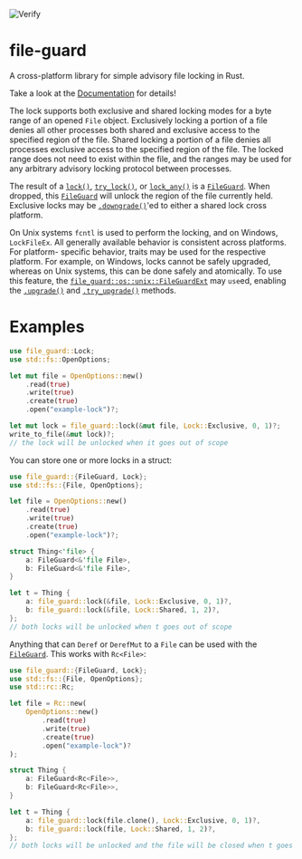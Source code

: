 ![Verify](https://github.com/kalamay/file-guard/workflows/Verify/badge.svg?branch=main)

# file-guard

A cross-platform library for simple advisory file locking in Rust.

Take a look at the [Documentation](https://docs.rs/file-guard/) for details!

The lock supports both exclusive and shared locking modes for a byte range
of an opened `File` object. Exclusively locking a portion of a file denies
all other processes both shared and exclusive access to the specified
region of the file. Shared locking a portion of a file denies all processes
exclusive access to the specified region of the file. The locked range does
not need to exist within the file, and the ranges may be used for any
arbitrary advisory locking protocol between processes.

The result of a [`lock()`], [`try_lock()`], or [`lock_any()`] is a
[`FileGuard`]. When dropped, this [`FileGuard`] will unlock the region of
the file currently held. Exclusive locks may be [`.downgrade()`]'ed to
either a shared lock cross platform.

On Unix systems `fcntl` is used to perform the locking, and on Windows, `LockFileEx`.
All generally available behavior is consistent across platforms. For platform-
specific behavior, traits may be used for the respective platform. For example,
on Windows, locks cannot be safely upgraded, whereas on Unix systems, this can
be done safely and atomically. To use this feature, the
[`file_guard::os::unix::FileGuardExt`] may `use`ed, enabling the [`.upgrade()`]
and [`.try_upgrade()`] methods.


# Examples

```rust
use file_guard::Lock;
use std::fs::OpenOptions;

let mut file = OpenOptions::new()
    .read(true)
    .write(true)
    .create(true)
    .open("example-lock")?;

let mut lock = file_guard::lock(&mut file, Lock::Exclusive, 0, 1)?;
write_to_file(&mut lock)?;
// the lock will be unlocked when it goes out of scope
```

You can store one or more locks in a struct:

```rust
use file_guard::{FileGuard, Lock};
use std::fs::{File, OpenOptions};

let file = OpenOptions::new()
    .read(true)
    .write(true)
    .create(true)
    .open("example-lock")?;

struct Thing<'file> {
    a: FileGuard<&'file File>,
    b: FileGuard<&'file File>,
}

let t = Thing {
    a: file_guard::lock(&file, Lock::Exclusive, 0, 1)?,
    b: file_guard::lock(&file, Lock::Shared, 1, 2)?,
};
// both locks will be unlocked when t goes out of scope
```

Anything that can `Deref` or `DerefMut` to a `File` can be used with the [`FileGuard`].
This works with `Rc<File>`:

```rust
use file_guard::{FileGuard, Lock};
use std::fs::{File, OpenOptions};
use std::rc::Rc;

let file = Rc::new(
    OpenOptions::new()
        .read(true)
        .write(true)
        .create(true)
        .open("example-lock")?
);

struct Thing {
    a: FileGuard<Rc<File>>,
    b: FileGuard<Rc<File>>,
}

let t = Thing {
    a: file_guard::lock(file.clone(), Lock::Exclusive, 0, 1)?,
    b: file_guard::lock(file, Lock::Shared, 1, 2)?,
};
// both locks will be unlocked and the file will be closed when t goes out of scope
```

[`FileGuard`]: https://docs.rs/file-guard/0.1.0/file_guard/struct.FileGuard.html
[`lock()`]: https://docs.rs/file-guard/0.1.0/file_guard/fn.lock.html
[`try_lock()`]: https://docs.rs/file-guard/0.1.0/file_guard/fn.try_lock.html
[`lock_any()`]: https://docs.rs/file-guard/0.1.0/file_guard/fn.lock_any.html
[`.downgrade()`]: https://docs.rs/file-guard/0.1.0/file_guard/struct.FileGuard.html#method.downgrade
[`file_guard::os::unix::FileGuardExt`]: https://docs.rs/file-guard/0.1.0/file_guard/os/unix/trait.FileGuardExt.html
[`.upgrade()`]: https://docs.rs/file-guard/0.1.0/file_guard/os/unix/trait.FileGuardExt.html#tymethod.upgrade
[`.try_upgrade()`]: https://docs.rs/file-guard/0.1.0/file_guard/os/unix/trait.FileGuardExt.html#tymethod.try_upgrade
